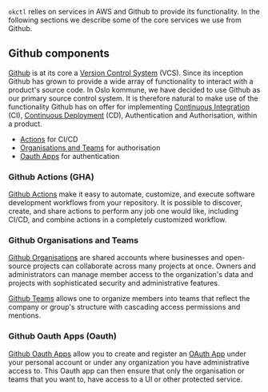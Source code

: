 `okctl` relies on services in AWS and Github to provide its functionality. In the following sections we describe some of the core services we use from Github.

## Github components

[Github](https://github.com/) is at its core a [Version Control System](https://en.wikipedia.org/wiki/Version_control) (VCS). Since its inception Github has grown to provide a wide array of functionality to interact with a product's source code. In Oslo kommune, we have decided to use Github as our primary source control system. It is therefore natural to make use of the functionality Github has on offer for implementing [Continuous Integration](https://en.wikipedia.org/wiki/Continuous_integration) (CI), [Continuous Deployment](https://en.wikipedia.org/wiki/Continuous_deployment) (CD), Authentication and Authorisation, within a product.

- [Actions](#github-actions-gha) for CI/CD
- [Organisations and Teams](#github-organisations-and-teams) for authorisation
- [Oauth Apps](#github-oauth-application-oauth) for authentication

### Github Actions (GHA)

[Github Actions](https://docs.github.com/en/actions) make it easy to automate, customize, and execute software development workflows from your repository. It is possible to discover, create, and share actions to perform any job one would like, including CI/CD, and combine actions in a completely customized workflow.

### Github Organisations and Teams

[Github Organisations](https://docs.github.com/en/github/setting-up-and-managing-organizations-and-teams/about-organizations) are shared accounts where businesses and open-source projects can collaborate across many projects at once. Owners and administrators can manage member access to the organization's data and projects with sophisticated security and administrative features.

[Github Teams](https://docs.github.com/en/github/setting-up-and-managing-organizations-and-teams/about-teams) allows one to organize members into teams that reflect the company or group's structure with cascading access permissions and mentions.

### Github Oauth Apps (Oauth)

[Github Oauth Apps](https://docs.github.com/en/developers/apps/building-oauth-apps) allow you to create and register an [OAuth App](https://oauth.net/2/) under your personal account or under any organization you have administrative access to. This Oauth app can then ensure that only the organisation or teams that you want to, have access to a UI or other protected service.
